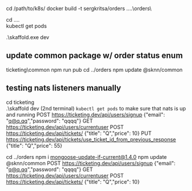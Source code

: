 cd /path/to/k8s/
docker build -t sergkritsa/orders ..\..\orders\

cd ..\..\
kubectl get pods

.\skaffold.exe dev

## update common package w/ order status enum
ticketing\common
npm run pub
cd ../orders
npm update @sknn/common


## testing nats listeners manually
cd ticketing\
.\skaffold dev
(2nd terminal) `kubectl get pods` to make sure that nats is up and running
POST https://ticketing.dev/api/users/signup             {"email": "q@q.qq","password": "qqqq"}
GET  https://ticketing.dev/api/users/currentuser
POST https://ticketing.dev/api/tickets/                 {"title": "Q","price": 10}
PUT https://ticketing.dev/api/tickets/use_ticket_id_from_previous_response                 {"title": "Q","price": 55}


cd ../orders
npm i mongoose-update-if-current@1.4.0
npm update @sknn/common
POST https://ticketing.dev/api/users/signup             {"email": "q@q.qq","password": "qqqq"}
GET  https://ticketing.dev/api/users/currentuser
POST https://ticketing.dev/api/tickets/                 {"title": "Q","price": 10}
